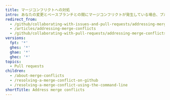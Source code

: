 ```yaml
---
title: マージコンフリクトへの対処
intro: あなたの変更とベースブランチとの間にマージコンフリクトが発生している場合、プルリクエストの変更をマージする前にマージコンフリクトに対処しなければなりません。
redirect_from:
  - /github/collaborating-with-issues-and-pull-requests/addressing-merge-conflicts
  - /articles/addressing-merge-conflicts
  - /github/collaborating-with-pull-requests/addressing-merge-conflicts
versions:
  fpt: '*'
  ghes: '*'
  ghae: '*'
  ghec: '*'
topics:
  - Pull requests
children:
  - /about-merge-conflicts
  - /resolving-a-merge-conflict-on-github
  - /resolving-a-merge-conflict-using-the-command-line
shortTitle: Address merge conflicts
---
```


